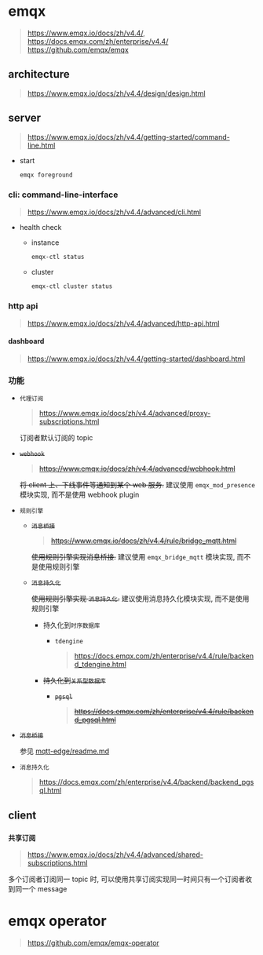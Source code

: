 # emqx

> https://www.emqx.io/docs/zh/v4.4/, https://docs.emqx.com/zh/enterprise/v4.4/ <br/>
https://github.com/emqx/emqx

## architecture

> https://www.emqx.io/docs/zh/v4.4/design/design.html

## server

> https://www.emqx.io/docs/zh/v4.4/getting-started/command-line.html

- start

    ```bash
    emqx foreground
    ```

### cli: command-line-interface

> https://www.emqx.io/docs/zh/v4.4/advanced/cli.html

- health check

    - instance

        ```bash
        emqx-ctl status
        ```

    - cluster

        ```bash
        emqx-ctl cluster status
        ```

### http api

> https://www.emqx.io/docs/zh/v4.4/advanced/http-api.html

#### dashboard

> https://www.emqx.io/docs/zh/v4.4/getting-started/dashboard.html

### 功能

- `代理订阅`

    > https://www.emqx.io/docs/zh/v4.4/advanced/proxy-subscriptions.html

    订阅者默认订阅的 topic

- ~~`webhook`~~

    > ~~https://www.emqx.io/docs/zh/v4.4/advanced/webhook.html~~

    ~~将 client 上、下线事件等通知到某个 web 服务.~~ 建议使用 `emqx_mod_presence` 模块实现, 而不是使用 webhook plugin

- `规则引擎`

    - ~~`消息桥接`~~

        > ~~https://www.emqx.io/docs/zh/v4.4/rule/bridge_mqtt.html~~

        ~~使用规则引擎实现消息桥接.~~ 建议使用 `emqx_bridge_mqtt` 模块实现, 而不是使用规则引擎

    - ~~`消息持久化`~~

        ~~使用规则引擎实现 `消息持久化`.~~ 建议使用消息持久化模块实现, 而不是使用规则引擎

        - 持久化到`时序数据库`

            - `tdengine`

                > https://docs.emqx.com/zh/enterprise/v4.4/rule/backend_tdengine.html

        <strike>

        - 持久化到`关系型数据库`

            - `pgsql`

                > https://docs.emqx.com/zh/enterprise/v4.4/rule/backend_pgsql.html

        </strike>

- ~~`消息桥接`~~

    参见 [mqtt-edge/readme.md](../../../03-edge/01-mqtt-edge/readme.md)

- `消息持久化`

    > https://docs.emqx.com/zh/enterprise/v4.4/backend/backend_pgsql.html

## client

### `共享订阅`

> https://www.emqx.io/docs/zh/v4.4/advanced/shared-subscriptions.html

多个订阅者订阅同一 topic 时, 可以使用共享订阅实现同一时间只有一个订阅者收到同一个 message

# emqx operator

> https://github.com/emqx/emqx-operator
